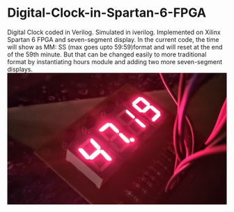 # Digital-Clock-in-Spartan-6-FPGA
Digital Clock coded in Verilog. Simulated in iverilog. Implemented on Xilinx Spartan 6 FPGA and seven-segment display.
In the current code, the time will show as MM: SS (max goes upto 59:59)format and will reset at the end of the 59th minute. But that can be changed easily to more traditional format by instantiating hours module and adding two more seven-segment displays. 
![](https://github.com/souvicksaha95/Digital-Clock-in-Spartan-6-FPGA/blob/master/digital_clock.jpg)
